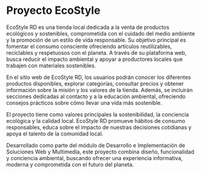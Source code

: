 # Proyecto EcoStyle

EcoStyle RD es una tienda local dedicada a la venta de productos ecológicos y sostenibles, comprometida con el cuidado del medio ambiente y la promoción de un estilo de vida responsable. Su objetivo principal es fomentar el consumo consciente ofreciendo artículos reutilizables, reciclables y respetuosos con el planeta. A través de su plataforma web, busca reducir el impacto ambiental y apoyar a productores locales que trabajen con materiales sostenibles.

En el sitio web de EcoStyle RD, los usuarios podrán conocer los diferentes productos disponibles, explorar categorías, consultar precios y obtener información sobre la misión y los valores de la tienda. Además, se incluirán secciones dedicadas al contacto y a la educación ambiental, ofreciendo consejos prácticos sobre cómo llevar una vida más sostenible.

El proyecto tiene como valores principales la sostenibilidad, la conciencia ecológica y la calidad local. EcoStyle RD promueve hábitos de consumo responsables, educa sobre el impacto de nuestras decisiones cotidianas y apoya el talento de la comunidad local.

Desarrollado como parte del módulo de Desarrollo e Implementación de Soluciones Web y Multimedia, este proyecto combina diseño, funcionalidad y conciencia ambiental, buscando ofrecer una experiencia informativa, moderna y comprometida con el futuro del planeta.
